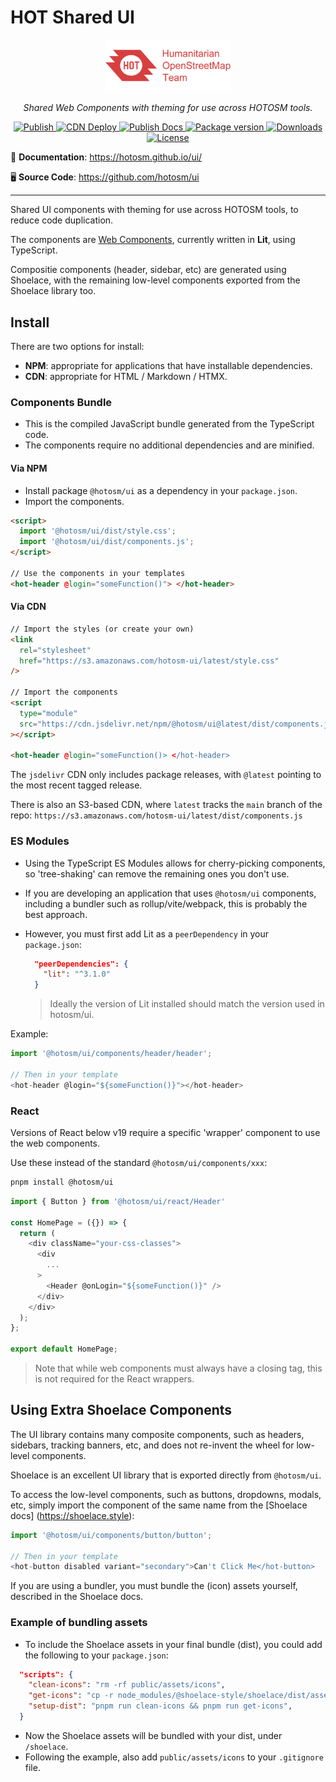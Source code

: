 # HOT Shared UI

<!-- markdownlint-disable -->
<p align="center">
  <img src="https://github.com/hotosm/fmtm/blob/main/images/hot_logo.png?raw=true" style="width: 200px;" alt="HOT"></a>
</p>
<p align="center">
  <em>Shared Web Components with theming for use across HOTOSM tools.</em>
</p>
<p align="center">
  <a href="https://github.com/hotosm/ui/actions/workflows/publish.yml" target="_blank">
      <img src="https://github.com/hotosm/ui/actions/workflows/publish.yml/badge.svg?event=release" alt="Publish">
  </a>
  <a href="https://github.com/hotosm/ui/actions/workflows/cdn_deploy.yml" target="_blank">
      <img src="https://github.com/hotosm/ui/actions/workflows/cdn_deploy.yml/badge.svg?branch=main" alt="CDN Deploy">
  </a>
  <a href="https://github.com/hotosm/ui/actions/workflows/docs.yml" target="_blank">
      <img src="https://github.com/hotosm/ui/actions/workflows/docs.yml/badge.svg" alt="Publish Docs">
  </a>
  <a href="https://www.npmjs.com/package/@hotosm/ui" target="_blank">
      <img src="https://img.shields.io/npm/v/%40hotosm/ui?color=334D058"
      alt="Package version">
  </a>
  <a href="https://npmtrends.com/@hotosm/ui" target="_blank">
      <img src="https://img.shields.io/npm/dm/%40hotosm%2Fui"
      alt="Downloads">
  </a>
  <a href="https://github.com/hotosm/ui/blob/main/LICENSE.md" target="_blank">
      <img src="https://img.shields.io/github/license/hotosm/ui.svg" alt="License">
  </a>
</p>

📖 **Documentation**: <a href="https://hotosm.github.io/ui/" target="_blank">https://hotosm.github.io/ui/</a>

🖥️ **Source Code**: <a href="https://github.com/hotosm/ui" target="_blank">https://github.com/hotosm/ui</a>

---

<!-- markdownlint-enable -->

Shared UI components with theming for use across HOTOSM tools,
to reduce code duplication.

The components are
[Web Components](https://developer.mozilla.org/en-US/docs/Web/API/Web_components),
currently written in **Lit**, using TypeScript.

Compositie components (header, sidebar, etc) are generated using Shoelace, with
the remaining low-level components exported from the Shoelace library too.

## Install

There are two options for install:

- **NPM**: appropriate for applications that have installable dependencies.
- **CDN**: appropriate for HTML / Markdown / HTMX.

### Components Bundle

- This is the compiled JavaScript bundle generated from the TypeScript code.
- The components require no additional dependencies and are minified.

#### Via NPM

- Install package `@hotosm/ui` as a dependency in your `package.json`.
- Import the components.

```html
<script>
  import '@hotosm/ui/dist/style.css';
  import '@hotosm/ui/dist/components.js';
</script>

// Use the components in your templates
<hot-header @login="someFunction()"> </hot-header>
```

#### Via CDN

```html
// Import the styles (or create your own)
<link
  rel="stylesheet"
  href="https://s3.amazonaws.com/hotosm-ui/latest/style.css"
/>

// Import the components
<script
  type="module"
  src="https://cdn.jsdelivr.net/npm/@hotosm/ui@latest/dist/components.js"
></script>

<hot-header @login="someFunction()> </hot-header>
```

The `jsdelivr` CDN only includes package releases, with `@latest` pointing to the
most recent tagged release.

There is also an S3-based CDN, where `latest` tracks the `main` branch of the repo:
  `https://s3.amazonaws.com/hotosm-ui/latest/dist/components.js`

### ES Modules

- Using the TypeScript ES Modules allows for cherry-picking components, so
'tree-shaking' can remove the remaining ones you don't use.
- If you are developing an application that uses `@hotosm/ui` components,
including a bundler such as rollup/vite/webpack, this is probably the best approach.
- However, you must first add Lit as a `peerDependency` in your `package.json`:

    ```json
      "peerDependencies": {
        "lit": "^3.1.0"
      }
    ```

    > Ideally the version of Lit installed should match the version used in
    > hotosm/ui.

Example:

```js
import '@hotosm/ui/components/header/header';

// Then in your template
<hot-header @login="${someFunction()}"></hot-header>
```

### React

Versions of React below v19 require a specific 'wrapper' component to use the
web components.

Use these instead of the standard `@hotosm/ui/components/xxx`:

```bash
pnpm install @hotosm/ui
```

```js
import { Button } from '@hotosm/ui/react/Header'

const HomePage = ({}) => {
  return (
    <div className="your-css-classes">
      <div
        ...
      >
        <Header @onLogin="${someFunction()}" />
      </div>
    </div>
  );
};

export default HomePage;
```

> Note that while web components must always have a closing tag, this is not
> required for the React wrappers.

## Using Extra Shoelace Components

The UI library contains many composite components, such as headers, sidebars,
tracking banners, etc, and does not re-invent the wheel for low-level components.

Shoelace is an excellent UI library that is exported directly from `@hotosm/ui`.

To access the low-level components, such as buttons, dropdowns, modals, etc,
simply import the component of the same name from the [Shoelace docs]
(<https://shoelace.style>):

```js
import '@hotosm/ui/components/button/button';

// Then in your template
<hot-button disabled variant="secondary">Can't Click Me</hot-button>
```

If you are using a bundler, you must bundle the (icon) assets yourself,
described in the Shoelace docs.

### Example of bundling assets

- To include the Shoelace assets in your final bundle (dist), you could add
  the following to your `package.json`:

```json
  "scripts": {
    "clean-icons": "rm -rf public/assets/icons",
    "get-icons": "cp -r node_modules/@shoelace-style/shoelace/dist/assets/icons public/",
    "setup-dist": "pnpm run clean-icons && pnpm run get-icons",
  }
```

- Now the Shoelace assets will be bundled with your dist, under `/shoelace`.
- Following the example, also add `public/assets/icons` to your `.gitignore` file.
